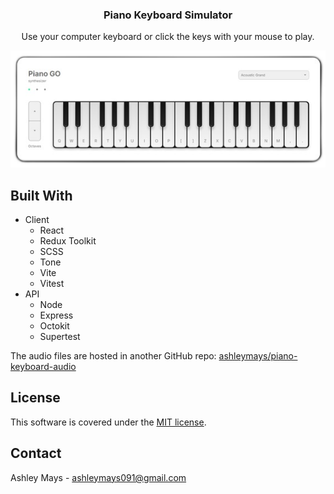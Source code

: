 <div align="center">
  <h3 align="center">Piano Keyboard Simulator</h3>
  <p align="center">
    Use your computer keyboard or click the keys with your mouse to play.
  </p>
  <a href="https://github.com/ashleymays/piano-keyboard-simulator">
    <img src="./piano-keyboard-simulator.png" alt="Logo" width="768">
  </a>
</div>

## Built With

- Client
  - React
  - Redux Toolkit
  - SCSS
  - Tone
  - Vite
  - Vitest
- API
  - Node
  - Express
  - Octokit
  - Supertest

The audio files are hosted in another GitHub repo: <a href="https://github.com/ashleymays/piano-keyboard-audio">ashleymays/piano-keyboard-audio</a>

## License

This software is covered under the <a href="./LICENSE.md">MIT license</a>.

## Contact

Ashley Mays - ashleymays091@gmail.com
